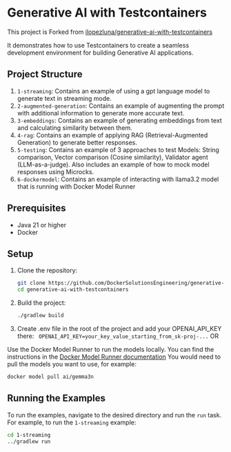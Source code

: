 # Generative AI with Testcontainers

This project is Forked from [ilopezluna/generative-ai-with-testcontainers](https://github.com/ilopezluna/generative-ai-with-testcontainers)

It demonstrates how to use Testcontainers to create a seamless development environment for building Generative AI applications.

## Project Structure

1. `1-streaming`: Contains an example of using a gpt language model to generate text in streaming mode.
2. `2-augmented-generation`: Contains an example of augmenting the prompt with additional information to generate more accurate text.
3. `3-embeddings`: Contains an example of generating embeddings from text and calculating similarity between them.
4. `4-rag`: Contains an example of applying RAG (Retrieval-Augmented Generation) to generate better responses.
5. `5-testing`: Contains an example of 3 approaches to test Models: String comparison, Vector comparison (Cosine similarity), Validator agent (LLM-as-a-judge). Also includes an example of how to mock model responses using Microcks.
6. `6-dockermodel`: Contains an example of interacting with llama3.2 model that is running with Docker Model Runner

## Prerequisites

- Java 21 or higher
- Docker

## Setup

1. Clone the repository:
    ```sh
    git clone https://github.com/DockerSolutionsEngineering/generative-ai-with-testcontainers.git
    cd generative-ai-with-testcontainers
    ```

2. Build the project:
    ```sh
    ./gradlew build
    ```
3. Create .env file in the root of the project and add your OPENAI_API_KEY there:
   ``` OPENAI_API_KEY=your_key_value_starting_from_sk-proj-...```
OR 

Use the Docker Model Runner to run the models locally. You can find the instructions in the [Docker Model Runner documentation](https://docs.docker.com/ai/model-runner/)
You would need to pull the models you want to use, for example:
   ```sh
   docker model pull ai/gemma3n
   ```

## Running the Examples

To run the examples, navigate to the desired directory and run the `run` task. For example, to run the `1-streaming` example:

```sh
cd 1-streaming
../gradlew run

